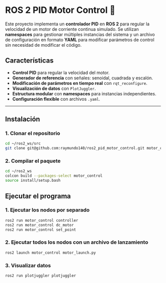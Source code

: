 # ROS 2 PID Motor Control 🚀

Este proyecto implementa un **controlador PID** en **ROS 2** para regular la velocidad de un motor de corriente continua simulado. Se utilizan **namespaces** para gestionar múltiples instancias del sistema y un archivo de configuración en formato **YAML** para modificar parámetros de control sin necesidad de modificar el código.

## Características
- **Control PID** para regular la velocidad del motor.
- **Generador de referencia** con señales: senoidal, cuadrada y escalón.
- **Modificación de parámetros en tiempo real** con `rqt_reconfigure`.
- **Visualización de datos** con `PlotJuggler`.
- **Estructura modular** con **namespaces** para instancias independientes.
- **Configuración flexible** con archivos `.yaml`.

---

## Instalación

### 1️. Clonar el repositorio
```bash
cd ~/ros2_ws/src
git clone git@github.com:raymundo140/ros2_pid_motor_control.git motor_control
```


### 2. Compilar el paquete
```bash
cd ~/ros2_ws
colcon build --packages-select motor_control
source install/setup.bash
```

## Ejecutar el programa

### 1. Ejecutar los nodos por separado

```bash
ros2 run motor_control controller
ros2 run motor_control dc_motor
ros2 run motor_control set_point
```


### 2. Ejecutar todos los nodos con un archivo de lanzamiento
```bash
ros2 launch motor_control motor_launch.py
```

### 3. Visualizar datos 
```bash
ros2 run plotjuggler plotjuggler
```



